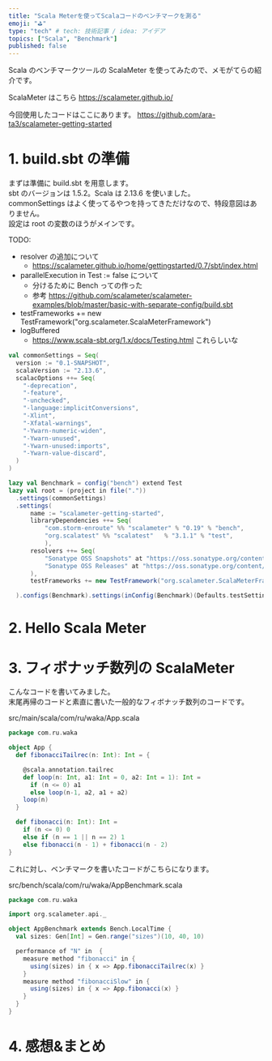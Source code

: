 ```yaml
---
title: "Scala Meterを使ってScalaコードのベンチマークを測る"
emoji: "⛳"
type: "tech" # tech: 技術記事 / idea: アイデア
topics: ["Scala", "Benchmark"]
published: false
---
```


Scala のベンチマークツールの ScalaMeter を使ってみたので、メモがてらの紹介です。

ScalaMeter はこちら
https://scalameter.github.io/

今回使用したコードはここにあります。
https://github.com/ara-ta3/scalameter-getting-started

# 1. build.sbt の準備

まずは準備に build.sbt を用意します。  
sbt のバージョンは 1.5.2。Scala は 2.13.6 を使いました。  
commonSettings はよく使ってるやつを持ってきただけなので、特段意図はありません。  
設定は root の変数のほうがメインです。

TODO:

- resolver の追加について
  - https://scalameter.github.io/home/gettingstarted/0.7/sbt/index.html
- parallelExecution in Test := false について
  - 分けるために Bench っての作った
  - 参考 https://github.com/scalameter/scalameter-examples/blob/master/basic-with-separate-config/build.sbt
- testFrameworks += new TestFramework("org.scalameter.ScalaMeterFramework")
- logBuffered
  - https://www.scala-sbt.org/1.x/docs/Testing.html これらしいな

```scala
val commonSettings = Seq(
  version := "0.1-SNAPSHOT",
  scalaVersion := "2.13.6",
  scalacOptions ++= Seq(
    "-deprecation",
    "-feature",
    "-unchecked",
    "-language:implicitConversions",
    "-Xlint",
    "-Xfatal-warnings",
    "-Ywarn-numeric-widen",
    "-Ywarn-unused",
    "-Ywarn-unused:imports",
    "-Ywarn-value-discard",
  )
)

lazy val Benchmark = config("bench") extend Test
lazy val root = (project in file("."))
  .settings(commonSettings)
  .settings(
      name := "scalameter-getting-started",
      libraryDependencies ++= Seq(
          "com.storm-enroute" %% "scalameter" % "0.19" % "bench",
          "org.scalatest" %% "scalatest"   % "3.1.1" % "test",
          ),
      resolvers ++= Seq(
          "Sonatype OSS Snapshots" at "https://oss.sonatype.org/content/repositories/snapshots",
          "Sonatype OSS Releases" at "https://oss.sonatype.org/content/repositories/releases"
      ),
      testFrameworks += new TestFramework("org.scalameter.ScalaMeterFramework")

  ).configs(Benchmark).settings(inConfig(Benchmark)(Defaults.testSettings): _*)
```

# 2. Hello Scala Meter

# 3. フィボナッチ数列の ScalaMeter

こんなコードを書いてみました。  
末尾再帰のコードと素直に書いた一般的なフィボナッチ数列のコードです。

src/main/scala/com/ru/waka/App.scala

```scala
package com.ru.waka

object App {
  def fibonacciTailrec(n: Int): Int = {

    @scala.annotation.tailrec
    def loop(n: Int, a1: Int = 0, a2: Int = 1): Int =
      if (n <= 0) a1
      else loop(n-1, a2, a1 + a2)
    loop(n)
  }

  def fibonacci(n: Int): Int =
    if (n <= 0) 0
    else if (n == 1 || n == 2) 1
    else fibonacci(n - 1) + fibonacci(n - 2)
}
```

これに対し、ベンチマークを書いたコードがこちらになります。

src/bench/scala/com/ru/waka/AppBenchmark.scala

```scala
package com.ru.waka

import org.scalameter.api._

object AppBenchmark extends Bench.LocalTime {
  val sizes: Gen[Int] = Gen.range("sizes")(10, 40, 10)

  performance of "N" in  {
    measure method "fibonacci" in {
      using(sizes) in { x => App.fibonacciTailrec(x) }
    }
    measure method "fibonacciSlow" in {
      using(sizes) in { x => App.fibonacci(x) }
    }
  }
}
```

# 4. 感想&まとめ
